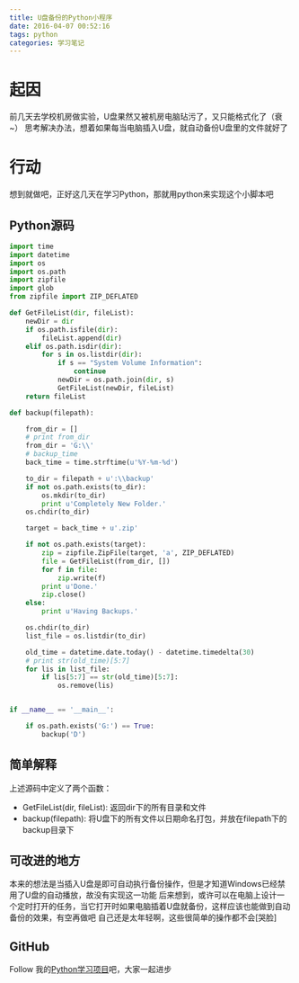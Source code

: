 ```yaml
---
title: U盘备份的Python小程序
date: 2016-04-07 00:52:16
tags: python
categories: 学习笔记
---
```

# 起因
前几天去学校机房做实验，U盘果然又被机房电脑玷污了，又只能格式化了（衰~）
思考解决办法，想着如果每当电脑插入U盘，就自动备份U盘里的文件就好了

# 行动
想到就做吧，正好这几天在学习Python，那就用python来实现这个小脚本吧
<!-- more -->
## Python源码
``` python
import time
import datetime
import os
import os.path
import zipfile
import glob
from zipfile import ZIP_DEFLATED

def GetFileList(dir, fileList):
    newDir = dir
    if os.path.isfile(dir):
        fileList.append(dir)
    elif os.path.isdir(dir):
        for s in os.listdir(dir):
            if s == "System Volume Information":
                continue
            newDir = os.path.join(dir, s)
            GetFileList(newDir, fileList)
    return fileList

def backup(filepath):

    from_dir = []
    # print from_dir
    from_dir = 'G:\\'
    # backup_time
    back_time = time.strftime(u'%Y-%m-%d')

    to_dir = filepath + u':\\backup'
    if not os.path.exists(to_dir):
        os.mkdir(to_dir)
        print u'Completely New Folder.'
    os.chdir(to_dir)

    target = back_time + u'.zip'

    if not os.path.exists(target):
        zip = zipfile.ZipFile(target, 'a', ZIP_DEFLATED)
        file = GetFileList(from_dir, [])
        for f in file:
            zip.write(f)
        print u'Done.'
        zip.close()
    else:
        print u'Having Backups.'

    os.chdir(to_dir)
    list_file = os.listdir(to_dir)

    old_time = datetime.date.today() - datetime.timedelta(30)
    # print str(old_time)[5:7]
    for lis in list_file:
        if lis[5:7] == str(old_time)[5:7]:
            os.remove(lis)


if __name__ == '__main__':

    if os.path.exists('G:') == True:
        backup('D')

```

## 简单解释
上述源码中定义了两个函数：
- GetFileList(dir, fileList): 返回dir下的所有目录和文件
- backup(filepath): 将U盘下的所有文件以日期命名打包，并放在filepath下的backup目录下

## 可改进的地方
本来的想法是当插入U盘是即可自动执行备份操作，但是才知道Windows已经禁用了U盘的自动播放，故没有实现这一功能
后来想到，或许可以在电脑上设计一个定时打开的任务，当它打开时如果电脑插着U盘就备份，这样应该也能做到自动备份的效果，有空再做吧
自己还是太年轻啊，这些很简单的操作都不会[哭脸]

## GitHub
Follow 我的[Python学习项目](https://github.com/xzjqx/python-study)吧，大家一起进步
